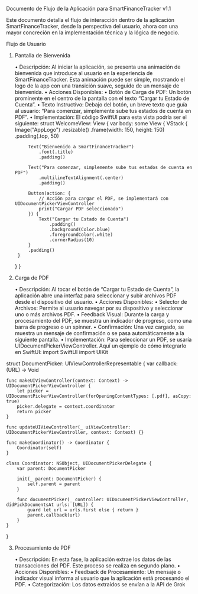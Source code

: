 Documento de Flujo de la Aplicación para SmartFinanceTracker v1.1

Este documento detalla el flujo de interacción dentro de la aplicación SmartFinanceTracker, desde la perspectiva del usuario, ahora con una mayor concreción en la implementación técnica y la lógica de negocio.

Flujo de Usuario

1. Pantalla de Bienvenida

	•	Descripción: Al iniciar la aplicación, se presenta una animación de bienvenida que introduce al usuario en la experiencia de SmartFinanceTracker. Esta animación puede ser simple, mostrando el logo de la app con una transición suave, seguido de un mensaje de bienvenida.
	•	Acciones Disponibles:
	•	Botón de Carga de PDF: Un botón prominente en el centro de la pantalla con el texto “Cargar tu Estado de Cuenta”.
	•	Texto Instructivo: Debajo del botón, un breve texto que guía al usuario: “Para comenzar, simplemente sube tus estados de cuenta en PDF”.
	•	Implementación: El código SwiftUI para esta vista podría ser el siguiente:
struct WelcomeView: View {
    var body: some View {
        VStack {
            Image("AppLogo")
                .resizable()
                .frame(width: 150, height: 150)
                .padding(.top, 50)
            
            Text("Bienvenido a SmartFinanceTracker")
                .font(.title)
                .padding()
            
            Text("Para comenzar, simplemente sube tus estados de cuenta en PDF")
                .multilineTextAlignment(.center)
                .padding()
            
            Button(action: {
                // Acción para cargar el PDF, se implementará con UIDocumentPickerViewController
                print("Cargar PDF seleccionado")
            }) {
                Text("Cargar tu Estado de Cuenta")
                    .padding()
                    .background(Color.blue)
                    .foregroundColor(.white)
                    .cornerRadius(10)
            }
            .padding()
        }
    }
}


2. Carga de PDF

	•	Descripción: Al tocar el botón de “Cargar tu Estado de Cuenta”, la aplicación abre una interfaz para seleccionar y subir archivos PDF desde el dispositivo del usuario.
	•	Acciones Disponibles:
	•	Selector de Archivos: Permite al usuario navegar por su dispositivo y seleccionar uno o más archivos PDF.
	•	Feedback Visual: Durante la carga y procesamiento del PDF, se muestra un indicador de progreso, como una barra de progreso o un spinner.
	•	Confirmación: Una vez cargado, se muestra un mensaje de confirmación o se pasa automáticamente a la siguiente pantalla.
	•	Implementación: Para seleccionar un PDF, se usaría UIDocumentPickerViewController. Aquí un ejemplo de cómo integrarlo en SwiftUI:
import SwiftUI
import UIKit

struct DocumentPicker: UIViewControllerRepresentable {
    var callback: (URL) -> Void

    func makeUIViewController(context: Context) -> UIDocumentPickerViewController {
        let picker = UIDocumentPickerViewController(forOpeningContentTypes: [.pdf], asCopy: true)
        picker.delegate = context.coordinator
        return picker
    }

    func updateUIViewController(_ uiViewController: UIDocumentPickerViewController, context: Context) {}

    func makeCoordinator() -> Coordinator {
        Coordinator(self)
    }

    class Coordinator: NSObject, UIDocumentPickerDelegate {
        var parent: DocumentPicker

        init(_ parent: DocumentPicker) {
            self.parent = parent
        }

        func documentPicker(_ controller: UIDocumentPickerViewController, didPickDocumentsAt urls: [URL]) {
            guard let url = urls.first else { return }
            parent.callback(url)
        }
    }
}


3. Procesamiento de PDF

	•	Descripción: En esta fase, la aplicación extrae los datos de las transacciones del PDF. Este proceso se realiza en segundo plano.
	•	Acciones Disponibles:
	•	Feedback de Procesamiento: Un mensaje o indicador visual informa al usuario que la aplicación está procesando el PDF.
	•	Categorización: Los datos extraídos se envían a la API de Grok
